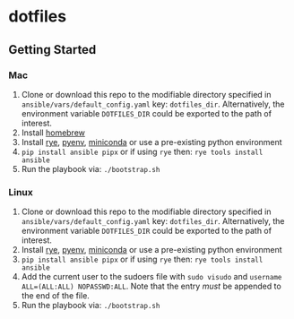 # dotfiles

## Getting Started

### Mac

1. Clone or download this repo to the modifiable directory specified in `ansible/vars/default_config.yaml` key: `dotfiles_dir`. Alternatively, the environment variable `DOTFILES_DIR` could be exported to the path of interest.
2. Install [homebrew](https://brew.sh/)
3. Install [rye](https://rye-up.com/guide/installation/), [pyenv](https://github.com/pyenv/pyenv), [miniconda](https://docs.conda.io/en/latest/miniconda.html) or use a pre-existing python environment
4. `pip install ansible pipx` or if using `rye` then: `rye tools install ansible`
5. Run the playbook via: `./bootstrap.sh`

### Linux

1. Clone or download this repo to the modifiable directory specified in `ansible/vars/default_config.yaml` key: `dotfiles_dir`. Alternatively, the environment variable `DOTFILES_DIR` could be exported to the path of interest.
2. Install [rye](https://rye-up.com/guide/installation/), [pyenv](https://github.com/pyenv/pyenv), [miniconda](https://docs.conda.io/en/latest/miniconda.html) or use a pre-existing python environment
3. `pip install ansible pipx` or if using `rye` then: `rye tools install ansible`
4. Add the current user to the sudoers file with `sudo visudo` and `username ALL=(ALL:ALL) NOPASSWD:ALL`. Note that the entry *must* be appended to the end of the file.
5. Run the playbook via: `./bootstrap.sh`
